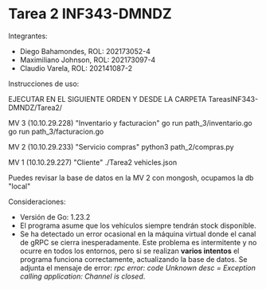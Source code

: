 # Tarea 2 INF343-DMNDZ

Integrantes:
  - Diego Bahamondes, ROL: 202173052-4
  - Maximiliano Johnson, ROL: 202173097-4
  - Claudio Varela, ROL: 202141087-2

Instrucciones de uso:


EJECUTAR EN EL SIGUIENTE ORDEN Y DESDE LA CARPETA TareasINF343-DMNDZ/Tarea2/

MV 3 (10.10.29.228) "Inventario y facturacion"
go run path_3/inventario.go
go run path_3/facturacion.go

MV 2 (10.10.29.233) "Servicio compras"
python3 path_2/compras.py

MV 1 (10.10.29.227) "Cliente"
./Tarea2 vehicles.json

Puedes revisar la base de datos en la MV 2 con mongosh, ocupamos la db "local"



Consideraciones:
- Versión de Go: 1.23.2
- El programa asume que los vehículos siempre tendrán stock disponible.
- Se ha detectado un error ocasional en la máquina virtual donde el canal de gRPC se cierra inesperadamente. Este problema es intermitente y no ocurre en todos los entornos, pero si se realizan **varios intentos** el programa funciona correctamente, actualizando la base de datos.
Se adjunta el mensaje de error: *rpc error: code Unknown desc = Exception calling application: Channel is closed*.


